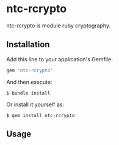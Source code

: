 # ntc-rcrypto
ntc-rcrypto is module ruby cryptography.

## Installation

Add this line to your application's Gemfile:

```ruby
gem 'ntc-rcrypto'
```

And then execute:

    $ bundle install

Or install it yourself as:

    $ gem install ntc-rcrypto

## Usage


